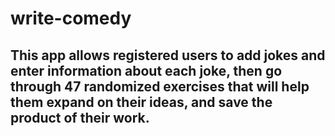 # write-comedy

## This app allows registered users to add jokes and enter information about each joke, then go through 47 randomized exercises that will help them expand on their ideas, and save the product of their work.
